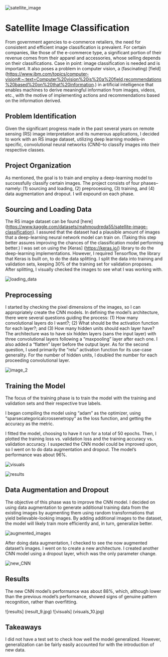![satellite_image](satellite_image.jpg)

# Satellite Image Classification
    
From government agencies to e-commerce retailers, the need for consistent and efficient image classification is prevalent. For certain companies, like those of the e-commerce type, a significant portion of their revenue comes from their apparel and accessories, whose selling depends on their classifications. Case in point: image classification is needed and is important. It also poses a problem in computer vision, a (fascinating) [field] (https://www.ibm.com/topics/computer-vision#:~:text=Computer%20vision%20is%20a%20field,recommendations%20based%20on%20that%20information.) in artificial intelligence that enables machines to derive meaningful information from images, videos, etc., with the motive of implementing actions and recommendations based on the information derived. 

## Problem Identification 

Given the significant progress made in the past several years on remote sensing (RS) image interpretation and its numerous applications, I decided to work with an RS image dataset, utilizing deep learning models–in specific, convolutional neural networks (CNN)–to classify images into their respective classes. 

## Project Organization

As mentioned, the goal is to train and employ a deep-learning model to successfully classify certain images. The project consists of four phases–namely: (1) sourcing and loading, (2) preprocessing, (3) training, and (4) data augmentation and dropout. I will expound on each phase.

## Sourcing and Loading Data

The RS image dataset can be found [here] (https://www.kaggle.com/datasets/mahmoudreda55/satellite-image-classification). I assured that the dataset had a plausible amount of images that a deep-learning neural network model can train on. (Taking this step better assures improving the chances of the classification model performing better.) I was set on using the [Keras] (https://keras.io/) library to do the deep-learning implementations. However, I required Tensorflow, the library that Keras is built on, to do the data splitting. I split the data into training and validation sets, keeping 30% of the training set for validation proposes. After splitting, I visually checked the images to see what I was working with.

![loading_data](classes-loading.jpg)

## Preprocessing

I started by checking the pixel dimensions of the images, so I can appropriately create the CNN models. In defining the model’s architecture, there were several questions guiding the process: (1) How many convolutional layers do I want?; (2) What should be the activation function for each layer?; and (3) How many hidden units should each layer have?
The architecture was to have six hidden layers (sans the input layer) with three convolutional layers following a “maxpooling” layer after each one. I also added a “flatten” layer before the output layer. As for the second question, I used primarily the “relu” activation function for its use-case generality. For the number of hidden units, I doubled the number for each proceeding convolutional layer. 

![image_2](model_5.jpg)

## Training the Model

The focus of the training phase is to train the model with the training and validation sets and their respective true labels. 

I began compiling the model using “adam” as the optimizer, using “sparsecategoricalcrossenetropy” as the loss function, and getting the accuracy as the metric. 

I fitted the model, choosing to have it run for a total of 50 epochs. Then, I plotted the training loss vs. validation loss and the training accuracy vs. validation accuracy. I suspected the CNN model could be improved upon, so I went on to do data augmentation and dropout. The model’s performance was about 96%. 

![visuals](visuals_6.jpg)

![results](result_4.jpg)

## Data Augmentation and Dropout
    
The objective of this phase was to improve the CNN model. I decided on using data augmentation to generate additional training data from the existing images by augmenting them using random transformations that yield believable-looking images. By adding additional images to the dataset, the model will likely train more efficiently and, in turn, generalize better.

![augmented_images](visuals_7.jpg)

After doing data augmentation, I checked to see the now augmented dataset’s images. I went on to create a new architecture. I created another CNN model using a dropout layer, which was the only parameter change.

![new_CNN](model2_8.jpg)

## Results

The new CNN model’s performance was about 88%, which, although lower than the previous model’s performance, showed signs of genuine pattern recognition, rather than overfitting. 

![results] (result_9.jpg)
![visuals] (visuals_10.jpg)

## Takeaways

I did not have a test set to check how well the model generalized. However, generalization can be fairly easily accounted for with the introduction of new data.

